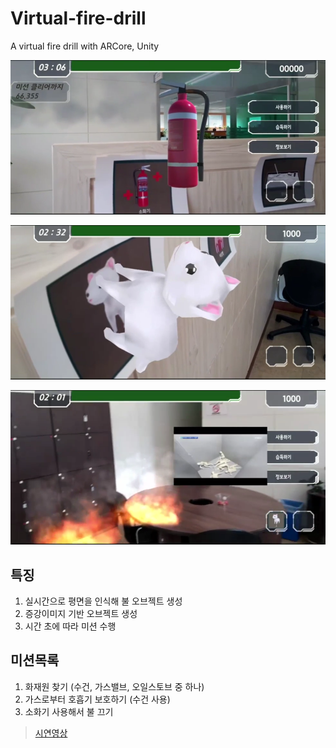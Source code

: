 # Virtual-fire-drill
A virtual fire drill with ARCore, Unity


![alt text](demonstration1.png)

![alt text](demonstration2.png)

![alt text](demonstration3.png)


## 특징

1. 실시간으로 평면을 인식해 불 오브젝트 생성
2. 증강이미지 기반 오브젝트 생성
3. 시간 초에 따라 미션 수행

## 미션목록

1. 화재원 찾기 (수건, 가스밸브, 오일스토브 중 하나)
2. 가스로부터 호흡기 보호하기 (수건 사용)
3. 소화기 사용해서 불 끄기

>[시연영상](https://www.youtube.com/watch?v=Q7QbUZA8FHQ&feature=youtu.be)
